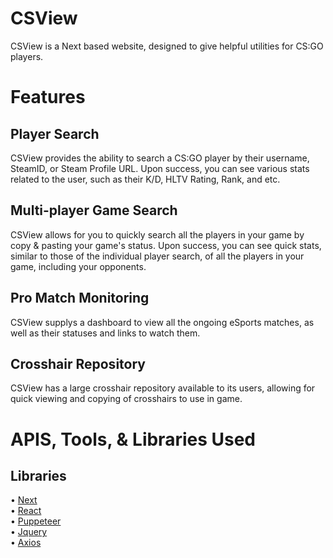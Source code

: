 # CSView

CSView is a Next based website, designed to give helpful utilities for CS:GO players.

# Features

## Player Search

CSView provides the ability to search a CS:GO player by their username, SteamID, or Steam Profile URL. Upon success, you can see various stats related to the user, such as their K/D, HLTV Rating, Rank, and etc.

## Multi-player Game Search

CSView allows for you to quickly search all the players in your game by copy & pasting your game's status. Upon success, you can see quick stats, similar to those of the individual player search, of all the players in your game, including your opponents.

## Pro Match Monitoring

CSView supplys a dashboard to view all the ongoing eSports matches, as well as their statuses and links to watch them.

## Crosshair Repository

CSView has a large crosshair repository available to its users, allowing for quick viewing and copying of crosshairs to use in game.

# APIS, Tools, & Libraries Used

## Libraries

• [Next](https://nextjs.org/)<br>
• [React](https://react.dev/)<br>
• [Puppeteer](https://pptr.dev/)<br>
• [Jquery](https://jquery.com/)<br>
• [Axios](https://axios-http.com/)<br>
